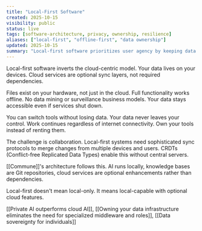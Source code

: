 ```yaml
---
title: "Local-First Software"
created: 2025-10-15
visibility: public
status: live
tags: [software-architecture, privacy, ownership, resilience]
aliases: ["local-first", "offline-first", "data ownership"]
updated: 2025-10-15
summary: "Local-first software prioritizes user agency by keeping data and computation on user-controlled devices while enabling collaboration when needed."
---
```


Local-first software inverts the cloud-centric model. Your data lives on your devices. Cloud services are optional sync layers, not required dependencies.

Files exist on your hardware, not just in the cloud. Full functionality works offline. No data mining or surveillance business models. Your data stays accessible even if services shut down.

You can switch tools without losing data. Your data never leaves your control. Work continues regardless of internet connectivity. Own your tools instead of renting them.

The challenge is collaboration. Local-first systems need sophisticated sync protocols to merge changes from multiple devices and users. CRDTs (Conflict-free Replicated Data Types) enable this without central servers.

[[Commune]]'s architecture follows this. AI runs locally, knowledge bases are Git repositories, cloud services are optional enhancements rather than dependencies.

Local-first doesn't mean local-only. It means local-capable with optional cloud features.

[[Private AI outperforms cloud AI]], [[Owning your data infrastructure eliminates the need for specialized middleware and roles]], [[Data sovereignty for individuals]]
